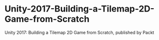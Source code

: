 # Unity-2017-Building-a-Tilemap-2D-Game-from-Scratch
Unity 2017: Building a Tilemap 2D Game from Scratch, published by Packt

